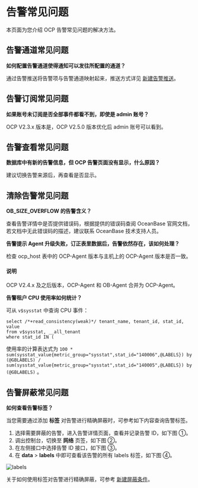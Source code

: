 # 告警常见问题

本页面为您介绍 OCP 告警常见问题的解决方法。

## 告警通道常见问题

**如何配置告警通道使得通知可以发往所配置的通道？**

通过告警推送将告警项与告警通道映射起来，推送方式详见 [新建告警推送](../860.alert-management/600.manage-alert-push/100.create-an-alert-push.md)。

## 告警订阅常见问题

**如果账号未订阅是否全部事件都看不到，即使是 admin 账号？**

OCP V2.3.x 版本是，OCP V2.5.0 版本优化后 admin 账号可以看到。

## 告警查看常见问题

**数据库中有新的告警信息，但 OCP 告警页面没有显示，什么原因？**

建议切换告警来源后，再查看是否显示。

## 清除告警常见问题

**OB_SIZE_OVERFLOW 的告警含义？**

查看告警详情中是否提供错误码，根据提供的错误码查阅 OceanBase 官网文档，若文档中无此错误码的描述，建议联系 OceanBase 技术支持人员。

**告警提示 Agent 升级失败，订正表里数据后，告警依然存在，该如何处理？**

检查 ocp_host 表中的 OCP-Agent 版本与主机上的 OCP-Agent 版本是否一致。

<main id="notice" type='explain'>
<h4>说明</h4>
<p>OCP V2.4.x 及之后版本，OCP-Agent 和 OB-Agent 合并为 OCP-Agent。</p>
</main>

**告警租户 CPU 使用率如何统计？**

可从 `v$sysstat` 中查询 CPU 事件：

```code
select /*+read_consistency(weak)*/ tenant_name, tenant_id, stat_id, value 
from v$sysstat, __all_tenant 
where stat_id IN (
```

使用率的计算表达式为 `100 * sum(sysstat_value{metric_group="sysstat",stat_id="140006",@LABELS}) by (@GBLABELS) / sum(sysstat_value{metric_group="sysstat",stat_id="140005",@LABELS}) by (@GBLABELS)` 。

## 告警屏蔽常见问题

**如何查看告警标签？**

当您需要通过添加 **标签** 对告警进行精确屏蔽时，可参考如下内容查询告警标签。

1. 选择需要屏蔽的告警，进入告警详情页面，查看并记录告警 ID，如下图 ①。
2. 调出控制台，切换至 **网络** 页签，如下图 ②。
3. 在左侧接口中选择告警 ID 接口，如下图 ③。
4. 在 **data** > **labels** 中即可查看该告警的所有 labels 标签，如下图 ④。

![labels](https://obbusiness-private.oss-cn-shanghai.aliyuncs.com/doc/img/ocp/432/%E6%9F%A5%E8%AF%A2labels.png)

关于如何使用标签对告警进行精确屏蔽，可参考 [新建屏蔽条件](../860.alert-management/800.manage-blocking-conditions/100.create-a-blocking-condition.md)。
